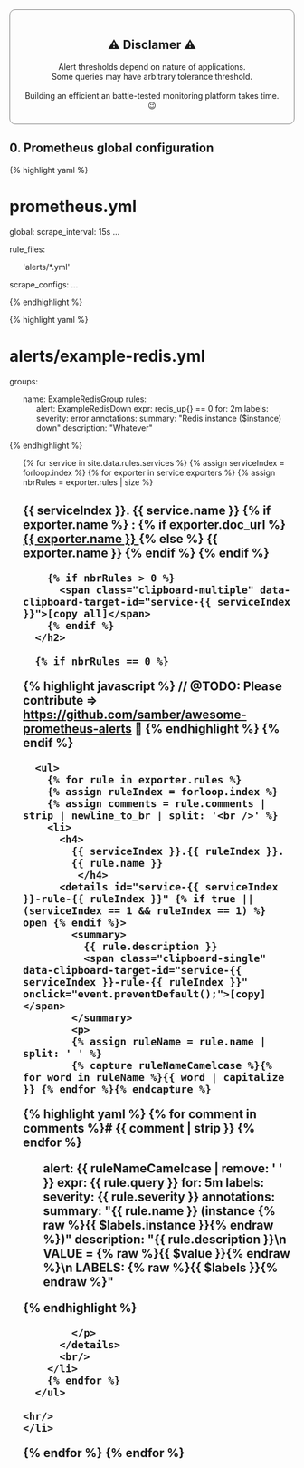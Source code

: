<style>
  ul {
    list-style: none;
  }
</style>

<div style="padding: 20px 20px 10px 20px; border: solid grey 1px; border-radius: 10px;">
  <h2 style="text-align:center;">⚠️ Disclamer ⚠️</h2>

  <p style="text-align:center;">
    Alert thresholds depend on nature of applications.
    <br>
    Some queries may have arbitrary tolerance threshold.
    <br><br>
    Building an efficient an battle-tested monitoring platform takes time. 😉
  </p>
</div>

<h2>0. Prometheus global configuration</h2>

{% highlight yaml %}
# prometheus.yml

global:
  scrape_interval:     15s
  ...

rule_files:
  - 'alerts/*.yml'

scrape_configs:
  ...

{% endhighlight %}

{% highlight yaml %}
# alerts/example-redis.yml

groups:

- name: ExampleRedisGroup
  rules:
  - alert: ExampleRedisDown
    expr: redis_up{} == 0
    for: 2m
    labels:
      severity: error
    annotations:
      summary: "Redis instance ($instance) down"
      description: "Whatever"

{% endhighlight %}

<ul>
  {% for service in site.data.rules.services %}
  {% assign serviceIndex = forloop.index %}
    {% for exporter in service.exporters %}
    {% assign nbrRules = exporter.rules | size %}
    <li>
      <h2 id="{{ service.name | replace: " ", "-" | downcase }}">
        {{ serviceIndex }}.
        {{ service.name }}
        {% if exporter.name %}
        :
        {% if exporter.doc_url %}
        <a href="{{ exporter.doc_url }}">
          {{ exporter.name }}
        </a>
        {% else %}
        {{ exporter.name }}
        {% endif %}
        {% endif %}

        {% if nbrRules > 0 %}
          <span class="clipboard-multiple" data-clipboard-target-id="service-{{ serviceIndex }}">[copy all]</span>
        {% endif %}
      </h2>

      {% if nbrRules == 0 %}
{% highlight javascript %}
// @TODO: Please contribute => https://github.com/samber/awesome-prometheus-alerts 👋
{% endhighlight %}
      {% endif %}

      <ul>
        {% for rule in exporter.rules %}
        {% assign ruleIndex = forloop.index %}
        {% assign comments = rule.comments | strip | newline_to_br | split: '<br />' %}
        <li>
          <h4>
            {{ serviceIndex }}.{{ ruleIndex }}.
            {{ rule.name }}
             </h4>
          <details id="service-{{ serviceIndex }}-rule-{{ ruleIndex }}" {% if true || (serviceIndex == 1 && ruleIndex == 1) %} open {% endif %}>
            <summary>
              {{ rule.description }}
              <span class="clipboard-single" data-clipboard-target-id="service-{{ serviceIndex }}-rule-{{ ruleIndex }}" onclick="event.preventDefault();">[copy]</span>
            </summary>
            <p>
            {% assign ruleName = rule.name | split: ' ' %}
            {% capture ruleNameCamelcase %}{% for word in ruleName %}{{ word | capitalize }} {% endfor %}{% endcapture %}

{% highlight yaml %}
{% for comment in comments %}# {{ comment | strip }}
{% endfor %}
- alert: {{ ruleNameCamelcase | remove: ' ' }}
  expr: {{ rule.query }}
  for: 5m
  labels:
    severity: {{ rule.severity }}
  annotations:
    summary: "{{ rule.name }} (instance {% raw %}{{ $labels.instance }}{% endraw %})"
    description: "{{ rule.description }}\n  VALUE = {% raw %}{{ $value }}{% endraw %}\n  LABELS: {% raw %}{{ $labels }}{% endraw %}"

{% endhighlight %}

            </p>
          </details>
          <br/>
        </li>
        {% endfor %}
      </ul>

    <hr/>
    </li>
  {% endfor %}
  {% endfor %}
</ul>
